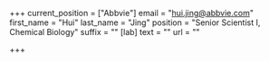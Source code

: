 +++
current_position = ["Abbvie"]
email = "hui.jing@abbvie.com"
first_name = "Hui"
last_name = "Jing"
position = "Senior Scientist I, Chemical Biology"
suffix = ""
[lab]
text = ""
url = ""

+++
